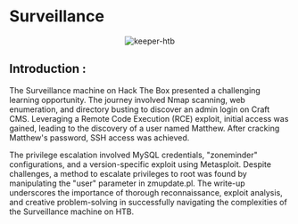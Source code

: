 # Surveillance


<p align="center">
  <img src="https://github.com/MrGovindDubey/HTB-Machines/assets/118271775/6acae25e-f039-4ff6-b160-876222d82942" align="center" alt="keeper-htb" />
</p>



## Introduction :

The Surveillance machine on Hack The Box presented a challenging learning opportunity. The journey involved Nmap scanning, web enumeration, and directory busting to discover an admin login on Craft CMS. Leveraging a Remote Code Execution (RCE) exploit, initial access was gained, leading to the discovery of a user named Matthew. After cracking Matthew's password, SSH access was achieved.

The privilege escalation involved MySQL credentials, "zoneminder" configurations, and a version-specific exploit using Metasploit. Despite challenges, a method to escalate privileges to root was found by manipulating the "user" parameter in zmupdate.pl. The write-up underscores the importance of thorough reconnaissance, exploit analysis, and creative problem-solving in successfully navigating the complexities of the Surveillance machine on HTB.


